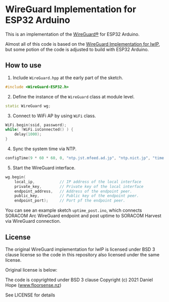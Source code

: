 # WireGuard Implementation for ESP32 Arduino

This is an implementation of the [WireGuard&reg;](https://www.wireguard.com/) for ESP32 Arduino.

Almost all of this code is based on the [WireGuard Implementation for lwIP](https://github.com/smartalock/wireguard-lwip), but some potion of the code is adjusted to build with ESP32 Arduino.

## How to use 

1. Include `WireGuard.hpp` at the early part of the sketch.

```c++
#include <WireGuard-ESP32.h>
```

2. Define the instance of the `WireGuard` class at module level.

```c++
static WireGuard wg;
```

3. Connect to WiFi AP by using `WiFi` class.

```c++
WiFi.begin(ssid, password);
while( !WiFi.isConnected() ) {
    delay(1000);
}
```

4. Sync the system time via NTP.

```c++
configTime(9 * 60 * 60, 0, "ntp.jst.mfeed.ad.jp", "ntp.nict.jp", "time.google.com");
```

5. Start the WireGuard interface.

```c++
wg.begin(
    local_ip,           // IP address of the local interface
    private_key,        // Private key of the local interface
    endpoint_address,   // Address of the endpoint peer.
    public_key,         // Public key of the endpoint peer.
    endpoint_port);     // Port pf the endpoint peer.
```

You can see an example sketch `uptime_post.ino`, which connects SORACOM Arc WireGuard endpoint and post uptime to SORACOM Harvest via WireGuard connection.

## License

The original WireGuard implementation for lwIP is licensed under BSD 3 clause license so the code in this repository also licensed under the same license.

Original license is below:

The code is copyrighted under BSD 3 clause Copyright (c) 2021 Daniel Hope (www.floorsense.nz)

See LICENSE for details
